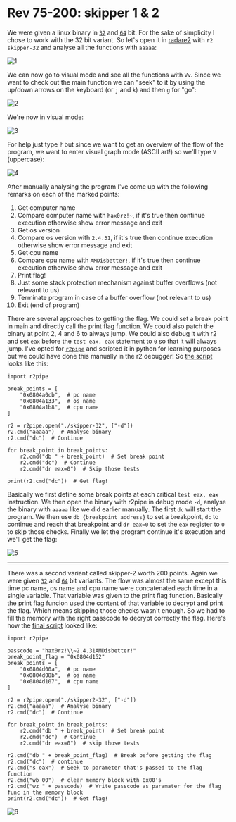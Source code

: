 # Rev 75-200: skipper 1 & 2

We were given a linux binary in [`32`](files/skipper-32) and [`64`](files/skipper-64) bit. For the sake of simplicity I chose to work with the 32 bit variant. So let's open it in [radare2](https://github.com/radare/radare2) with `r2 skipper-32` and analyse all the functions with `aaaaa`:

![1](files/1.png?raw=true)

We can now go to visual mode and see all the functions with `Vv`. Since we want to check out the main function we can "seek" to it by using the up/down arrows on the keyboard (or `j` and `k`) and then `g` for "go":

![2](files/2.png?raw=true)

We're now in visual mode:

![3](files/3.png?raw=true)

For help just type `?` but since we want to get an overview of the flow of the program, we want to enter visual graph mode (ASCII art!) so we'll type `V` (uppercase):

![4](files/4.png?raw=true)

After manually analysing the program I've come up with the following remarks on each of the marked points:

1. Get computer name
2. Compare computer name with `hax0rz!~`, if it's true then continue execution otherwise show error message and exit
3. Get os version
4. Compare os version with `2.4.31`, if it's true then continue execution otherwise show error message and exit
5. Get cpu name
6. Compare cpu name with `AMDisbetter!`, if it's true then continue execution otherwise show error message and exit
7. Print flag!
8. Just some stack protection mechanism against buffer overflows (not relevant to us)
9. Terminate program in case of a buffer overflow (not relevant to us)
10. Exit (end of program)

There are several approaches to getting the flag. We could set a break point in main and directly call the print flag function. We could also patch the binary at point 2, 4 and 6 to always jump. We could also debug it with r2 and set `eax` before the `test eax, eax` statement to `0` so that it will always jump. I've opted for [`r2pipe`](https://github.com/radare/radare2-r2pipe) and scripted it in python for learning purposes but we could have done this manually in the r2 debugger! So [the script](files/get_flag_skipper75.py) looks like this:

```
import r2pipe

break_points = [
    "0x0804a0cb",  # pc name
    "0x0804a133",  # os name
    "0x0804a1b8",  # cpu name
]

r2 = r2pipe.open("./skipper-32", ["-d"])
r2.cmd("aaaaa")  # Analyse binary
r2.cmd("dc")  # Continue

for break_point in break_points:
	r2.cmd("db " + break_point)  # Set break point
	r2.cmd("dc")  # Continue
	r2.cmd("dr eax=0")  # Skip those tests

print(r2.cmd("dc"))  # Get flag!
```

Basically we first define some break points at each critical `test eax, eax` instruction. We then open the binary with r2pipe in debug mode `-d`, analyse the binary with `aaaaa` like we did earlier manually. The first `dc` will start the program. We then use `db {breakpoint address}` to set a breakpoint, `dc` to continue and reach that breakpoint and `dr eax=0` to set the `eax` register to `0` to skip those checks. Finally we let the program continue it's execution and we'll get the flag:

![5](files/5.png?raw=true)

-----

There was a second variant called skipper-2 worth 200 points. Again we were given [`32`](files/skipper2-32) and [`64`](files/skipper2-64) bit variants. The flow was almost the same except this time pc name, os name and cpu name were concatenated each time in a single variable. That variable was given to the print flag function. Basically the print flag funcion used the content of that variable to decrypt and print the flag. Which means skipping those checks wasn't enough. So we had to fill the memory with the right passcode to decrypt correctly the flag. Here's how the [final script](files/get_flag_skipper200.py) looked like:

```
import r2pipe

passcode = "hax0rz!\\~2.4.31AMDisbetter!"
break_point_flag = "0x0804d152"
break_points = [
    "0x0804d00a",  # pc name
    "0x0804d08b",  # os name
    "0x0804d107",  # cpu name
]

r2 = r2pipe.open("./skipper2-32", ["-d"])
r2.cmd("aaaaa")  # Analyse binary
r2.cmd("dc")  # Continue

for break_point in break_points:
    r2.cmd("db " + break_point)  # Set break point
    r2.cmd("dc")  # Continue
    r2.cmd("dr eax=0")  # skip those tests

r2.cmd("db " + break_point_flag)  # Break before getting the flag
r2.cmd("dc")  # continue
r2.cmd("s eax")  # Seek to parameter that's passed to the flag function
r2.cmd("wb 00")  # clear memory block with 0x00's
r2.cmd("wz " + passcode)  # Write passcode as paramater for the flag func in the memory block
print(r2.cmd("dc"))  # Get flag!
```

![6](files/6.png?raw=true)